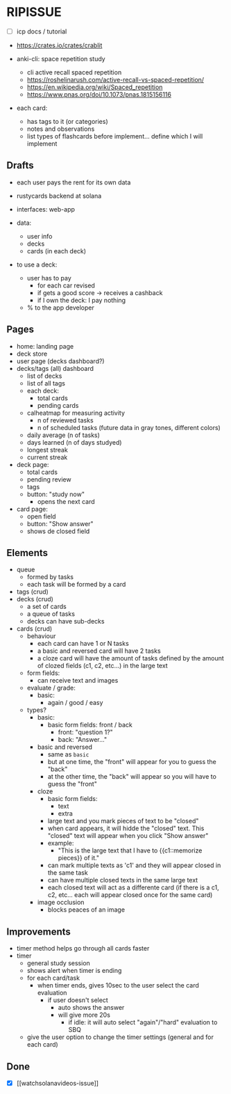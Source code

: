 # RIPISSUE

<!-- toc -->

- [ ] icp docs / tutorial

- https://crates.io/crates/crablit

- anki-cli: space repetition study
  - cli active recall spaced repetition
  - https://roshelinarush.com/active-recall-vs-spaced-repetition/
  - https://en.wikipedia.org/wiki/Spaced_repetition
  - https://www.pnas.org/doi/10.1073/pnas.1815156116

- each card:
  - has tags to it (or categories)
  - notes and observations
  - list types of flashcards before implement... define which I will implement

## Drafts

- each user pays the rent for its own data

- rustycards backend at solana
- interfaces: web-app
- data:
  - user info
  - decks
  - cards (in each deck)
- to use a deck:
  - user has to pay
    - for each car revised
    - if gets a good score -> receives a cashback
    - if I own the deck: I pay nothing
  - % to the app developer

## Pages

- home: landing page
- deck store
- user page (decks dashboard?)
- decks/tags (all) dashboard
  - list of decks
  - list of all tags
  - each deck:
    - total cards
    - pending cards
  - calheatmap for measuring activity
    - n of reviewed tasks
    - n of scheduled tasks (future data in gray tones, different colors)
  - daily average (n of tasks)
  - days learned (n of days studyed)
  - longest streak
  - current streak
- deck page:
  - total cards
  - pending review
  - tags
  - button: "study now"
    - opens the next card
- card page:
  - open field
  - button: "Show answer"
  - shows de closed field

## Elements

- queue
  - formed by tasks
  - each task will be formed by a card
- tags (crud)
- decks (crud)
  - a set of cards
  - a queue of tasks
  - decks can have sub-decks
- cards (crud)
  - behaviour
    - each card can have 1 or N tasks
    - a basic and reversed card will have 2 tasks
    - a cloze card will have the amount of tasks defined by the amount of clozed fields (c1, c2, etc...) in the large text
  - form fields:
    - can receive text and images
  - evaluate / grade:
    - basic:
      - again / good / easy
  - types?
    - basic:
      - basic form fields: front / back
        - front: "question 1?"
        - back: "Answer..."
    - basic and reversed
      - same as `basic`
      - but at one time, the "front" will appear for you to guess the "back"
      - at the other time, the "back" will appear so you will have to guess the "front"
    - cloze
      - basic form fields:
        - text
        - extra
      - large text and you mark pieces of text to be "closed"
      - when card appears, it will hidde the "closed" text. This "closed" text will appear when you click "Show answer"
      - example:
        - "This is the large text that I have to {{c1::memorize pieces}} of it."
      - can mark multiple texts as 'c1' and they will appear closed in the same task
      - can have multiple closed texts in the same large text
      - each closed text will act as a differente card (if there is a c1, c2, etc... each will appear closed once for the same card)
    - image occlusion
      - blocks peaces of an image

## Improvements

- timer method helps go through all cards faster
- timer
  - general study session
  - shows alert when timer is ending
  - for each card/task
    - when timer ends, gives 10sec to the user select the card evaluation
      - if user doesn't select
        - auto shows the answer
        - will give more 20s
          - if idle: it will auto select "again"/"hard" evaluation to SBQ
  - give the user option to change the timer settings (general and for each card)

## Done

- [x] [[watchsolanavideos-issue]]
